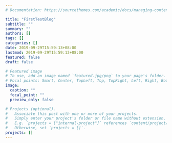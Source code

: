 ```yaml
---
# Documentation: https://sourcethemes.com/academic/docs/managing-content/

title: "FirstTestBlog"
subtitle: ""
summary: ""
authors: []
tags: []
categories: []
date: 2019-09-29T15:59:13+08:00
lastmod: 2019-09-29T15:59:13+08:00
featured: false
draft: false

# Featured image
# To use, add an image named `featured.jpg/png` to your page's folder.
# Focal points: Smart, Center, TopLeft, Top, TopRight, Left, Right, BottomLeft, Bottom, BottomRight.
image:
  caption: ""
  focal_point: ""
  preview_only: false

# Projects (optional).
#   Associate this post with one or more of your projects.
#   Simply enter your project's folder or file name without extension.
#   E.g. `projects = ["internal-project"]` references `content/project/deep-learning/index.md`.
#   Otherwise, set `projects = []`.
projects: []
---
```

